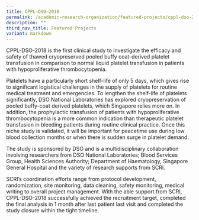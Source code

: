 ```yaml
---
title: CPPL–DSO–2018
permalink: /academic-research-organization/featured-projects/cppl-dso-2018/
description: ""
third_nav_title: Featured Projects
variant: markdown
---
```

CPPL-DSO-2018 is the first clinical study to investigate the efficacy and safety of thawed cryopreserved pooled buffy coat-derived platelet transfusion in comparison to normal liquid platelet transfusion in patients with hypoproliferative thrombocytopenia.

Platelets have a particularly short shelf-life of only 5 days, which gives rise to significant logistical challenges in the supply of platelets for routine medical treatment and emergencies. To lengthen the shelf-life of platelets significantly, DSO National Laboratories has explored cryopreservation of pooled buffy-coat derived platelets, which Singapore relies more on. In addition, the prophylactic transfusion of patients with hypoproliferative thrombocytopenia is a more common indication than therapeutic platelet transfusion in bleeding patients during routine clinical practice. Once this niche study is validated, it will be important for peacetime use during low blood collection months or when there is sudden surge in platelet demand.

The study is sponsored by DSO and is a multidisciplinary collaboration involving researchers from DSO National Laboratories; Blood Services Group, Health Sciences Authority; Department of Haematology, Singapore General Hospital and the variety of research supports from SCRI.

SCRI’s coordination efforts range from protocol development, randomization, site monitoring, data cleaning, safety monitoring, medical writing to overall project management. With the able support from SCRI, CPPL-DSO-2018 successfully achieved the recruitment target, completed the final analysis in 1 month after last patient last visit and completed the study closure within the tight timeline.